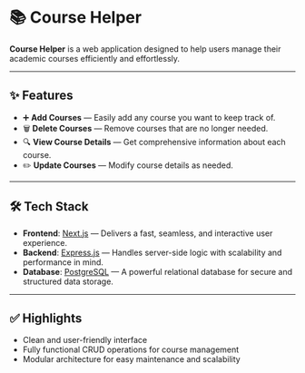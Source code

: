 # 📚 Course Helper

**Course Helper** is a web application designed to help users manage their academic courses efficiently and effortlessly.

---

## ✨ Features

- ➕ **Add Courses** — Easily add any course you want to keep track of.  
- 🗑️ **Delete Courses** — Remove courses that are no longer needed.  
- 🔍 **View Course Details** — Get comprehensive information about each course.  
- ✏️ **Update Courses** — Modify course details as needed.  

---

## 🛠️ Tech Stack

- **Frontend**: [Next.js](https://nextjs.org/) — Delivers a fast, seamless, and interactive user experience.  
- **Backend**: [Express.js](https://expressjs.com/) — Handles server-side logic with scalability and performance in mind.  
- **Database**: [PostgreSQL](https://www.postgresql.org/) — A powerful relational database for secure and structured data storage.  

---

## ✅ Highlights

- Clean and user-friendly interface  
- Fully functional CRUD operations for course management  
- Modular architecture for easy maintenance and scalability


